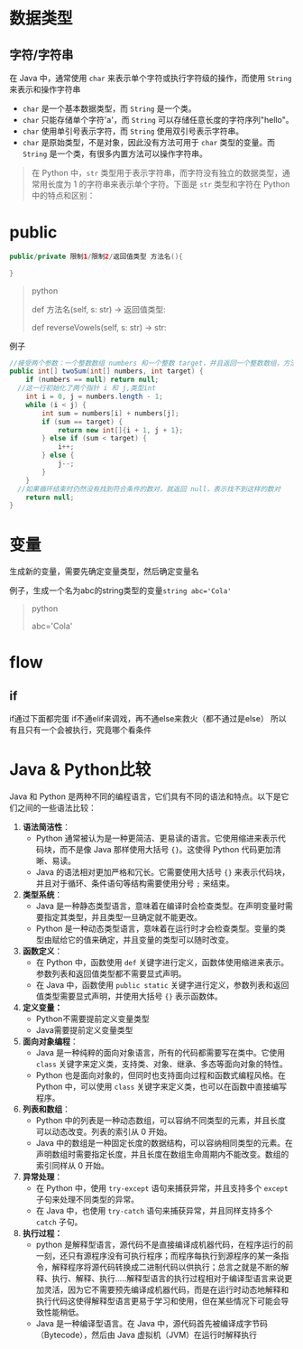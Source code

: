 # 数据类型

## 字符/字符串

在 Java 中，通常使用 `char` 来表示单个字符或执行字符级的操作，而使用 `String` 来表示和操作字符串

- `char` 是一个基本数据类型，而 `String` 是一个类。
- `char` 只能存储单个字符'a'，而 `String` 可以存储任意长度的字符序列"hello"。
- `char` 使用单引号表示字符，而 `String` 使用双引号表示字符串。
- `char` 是原始类型，不是对象，因此没有方法可用于 `char` 类型的变量。而 `String` 是一个类，有很多内置方法可以操作字符串。

> 在 Python 中，`str` 类型用于表示字符串，而字符没有独立的数据类型，通常用长度为 1 的字符串来表示单个字符。下面是 `str` 类型和字符在 Python 中的特点和区别：

# public

```java
public/private 限制1/限制2/返回值类型 方法名(){
  
}
```

> python
>
> def 方法名(self, s: str) -> 返回值类型:
>
> def reverseVowels(self, s: str) -> str:

例子

```java
//接受两个参数：一个整数数组 numbers 和一个整数 target，并且返回一个整数数组，方法名是twoSum
public int[] twoSum(int[] numbers, int target) {
    if (numbers == null) return null;
  //这一行初始化了两个指针 i 和 j,类型int
    int i = 0, j = numbers.length - 1;
    while (i < j) {
        int sum = numbers[i] + numbers[j];
        if (sum == target) {
            return new int[]{i + 1, j + 1};
        } else if (sum < target) {
            i++;
        } else {
            j--;
        }
    }
  //如果循环结束时仍然没有找到符合条件的数对，就返回 null，表示找不到这样的数对
    return null;
}
```

# 变量

生成新的变量，需要先确定变量类型，然后确定变量名

例子，生成一个名为abc的string类型的变量`string abc='Cola'`

> python
>
> abc='Cola'

# flow

## if

if通过下面都完蛋
if不通elif来调戏，再不通else来救火（都不通过是else）
所以有且只有一个会被执行，究竟哪个看条件 

# Java & Python比较

Java 和 Python 是两种不同的编程语言，它们具有不同的语法和特点。以下是它们之间的一些语法比较：

1. **语法简洁性**：
   - Python 通常被认为是一种更简洁、更易读的语言。它使用缩进来表示代码块，而不是像 Java 那样使用大括号 `{}`。这使得 Python 代码更加清晰、易读。
   - Java 的语法相对更加严格和冗长。它需要使用大括号 `{}` 来表示代码块，并且对于循环、条件语句等结构需要使用分号 `;` 来结束。
2. **类型系统**：
   - Java 是一种静态类型语言，意味着在编译时会检查类型。在声明变量时需要指定其类型，并且类型一旦确定就不能更改。
   - Python 是一种动态类型语言，意味着在运行时才会检查类型。变量的类型由赋给它的值来确定，并且变量的类型可以随时改变。
3. **函数定义**：
   - 在 Python 中，函数使用 `def` 关键字进行定义，函数体使用缩进来表示。参数列表和返回值类型都不需要显式声明。
   - 在 Java 中，函数使用 `public static` 关键字进行定义，参数列表和返回值类型需要显式声明，并使用大括号 `{}` 表示函数体。
4. **定义变量：**
   * Python不需要提前定义变量类型
   * Java需要提前定义变量类型
5. **面向对象编程**：
   - Java 是一种纯粹的面向对象语言，所有的代码都需要写在类中。它使用 `class` 关键字来定义类，支持类、对象、继承、多态等面向对象的特性。
   - Python 也是面向对象的，但同时也支持面向过程和函数式编程风格。在 Python 中，可以使用 `class` 关键字来定义类，也可以在函数中直接编写程序。
6. **列表和数组**：
   - Python 中的列表是一种动态数组，可以容纳不同类型的元素，并且长度可以动态改变。列表的索引从 0 开始。
   - Java 中的数组是一种固定长度的数据结构，可以容纳相同类型的元素。在声明数组时需要指定长度，并且长度在数组生命周期内不能改变。数组的索引同样从 0 开始。
7. **异常处理**：
   - 在 Python 中，使用 `try-except` 语句来捕获异常，并且支持多个 `except` 子句来处理不同类型的异常。
   - 在 Java 中，也使用 `try-catch` 语句来捕获异常，并且同样支持多个 `catch` 子句。
8. **执行过程：**
   * python 是解释型语言，源代码不是直接编译成机器代码，在程序运行的前一刻，还只有源程序没有可执行程序；而程序每执行到源程序的某一条指令，解释程序将源代码转换成二进制代码以供执行；总言之就是不断的解释、执行、解释、执行…..解释型语言的执行过程相对于编译型语言来说更加灵活，因为它不需要预先编译成机器代码，而是在运行时动态地解释和执行代码这使得解释型语言更易于学习和使用，但在某些情况下可能会导致性能稍低。
   * Java 是一种编译型语言。在 Java 中，源代码首先被编译成字节码（Bytecode），然后由 Java 虚拟机（JVM）在运行时解释执行



